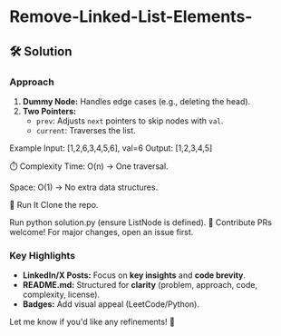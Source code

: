 # Remove-Linked-List-Elements-

## 🛠️ Solution  
### Approach  
1. **Dummy Node:** Handles edge cases (e.g., deleting the head).  
2. **Two Pointers:**  
   - `prev`: Adjusts `next` pointers to skip nodes with `val`.  
   - `current`: Traverses the list.  

Example
Input: [1,2,6,3,4,5,6], val=6
Output: [1,2,3,4,5]

⏱️ Complexity
Time: O(n) → One traversal.

Space: O(1) → No extra data structures.

🚀 Run It
Clone the repo.

Run python solution.py (ensure ListNode is defined).
🤝 Contribute
PRs welcome! For major changes, open an issue first.

### **Key Highlights**  
- **LinkedIn/X Posts:** Focus on **key insights** and **code brevity**.  
- **README.md:** Structured for **clarity** (problem, approach, code, complexity, license).  
- **Badges:** Add visual appeal (LeetCode/Python).  

Let me know if you'd like any refinements! 🚀
